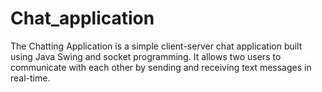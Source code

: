 # Chat_application
The Chatting Application is a simple client-server chat application built using Java Swing and socket programming. It allows two users to communicate with each other by sending and receiving text messages in real-time.
